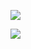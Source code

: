 ![](https://emojipedia-us.s3.dualstack.us-west-1.amazonaws.com/thumbs/120/microsoft/209/thinking-face_1f914.png)


[![](https://github-readme-stats.vercel.app/api?username=salmin89&include_all_commits=true&show_icons=true)](https://github.com/salmin89)

